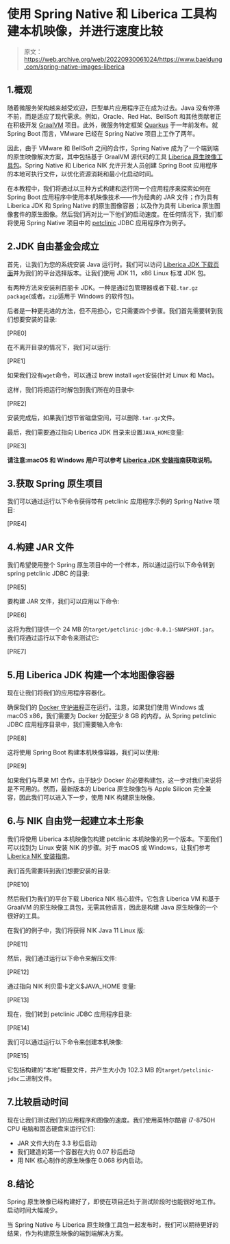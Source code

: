 # 使用 Spring Native 和 Liberica 工具构建本机映像，并进行速度比较

> 原文：<https://web.archive.org/web/20220930061024/https://www.baeldung.com/spring-native-images-liberica>

## 1.概观

随着微服务架构越来越受欢迎，巨型单片应用程序正在成为过去。Java 没有停滞不前，而是适应了现代需求。例如，Oracle、Red Hat、BellSoft 和其他贡献者正在积极开发 [GraalVM](/web/20220627153941/https://www.baeldung.com/graal-java-jit-compiler) 项目。此外，微服务特定框架 [Quarkus](/web/20220627153941/https://www.baeldung.com/spring-boot-vs-quarkus) 于一年前发布。就 Spring Boot 而言，VMware 已经在 Spring Native 项目上工作了两年。

因此，由于 VMware 和 BellSoft 之间的合作，Spring Native 成为了一个端到端的原生映像解决方案，其中包括基于 GraalVM 源代码的工具 [Liberica 原生映像工具包](https://web.archive.org/web/20220627153941/https://bell-sw.com/pages/liberica-native-image-kit/)。Spring Native 和 Liberica NIK 允许开发人员创建 Spring Boot 应用程序的本地可执行文件，以优化资源消耗和最小化启动时间。

在本教程中，我们将通过以三种方式构建和运行同一个应用程序来探索如何在 Spring Boot 应用程序中使用本机映像技术——作为经典的 JAR 文件；作为具有 Liberica JDK 和 Spring Native 的原生图像容器；以及作为具有 Liberica 原生图像套件的原生图像。然后我们再对比一下他们的启动速度。在任何情况下，我们都将使用 Spring Native 项目中的 [petclinic](https://web.archive.org/web/20220627153941/https://github.com/spring-projects/spring-petclinic) JDBC 应用程序作为例子。

## 2.JDK 自由基金会成立

首先，让我们为您的系统安装 Java 运行时。我们可以访问 [Liberica JDK 下载页面](https://web.archive.org/web/20220627153941/https://bell-sw.com/pages/downloads/)并为我们的平台选择版本。让我们使用 JDK 11，x86 Linux 标准 JDK 包。

有两种方法来安装利百丽卡 JDK。一种是通过包管理器或者下载`.tar.gz package`(或者。`zip`适用于 Windows 的软件包)。

后者是一种更先进的方法，但不用担心，它只需要四个步骤。我们首先需要转到我们想要安装的目录:

[PRE0]

在不离开目录的情况下，我们可以运行:

[PRE1]

如果我们没有`wget`命令，可以通过 brew install `wget`安装(针对 Linux 和 Mac)。

这样，我们将把运行时解包到我们所在的目录中:

[PRE2]

安装完成后，如果我们想节省磁盘空间，可以删除`.tar.gz`文件。

最后，我们需要通过指向 Liberica JDK 目录来设置`JAVA_HOME`变量:

[PRE3]

**请注意:macOS 和 Windows 用户可以参考 [Liberica JDK 安装指南](https://web.archive.org/web/20220627153941/https://bell-sw.com/pages/liberica_install_guide-11.0.14/)获取说明。**

## 3.获取 Spring 原生项目

我们可以通过运行以下命令获得带有 petclinic 应用程序示例的 Spring Native 项目:

[PRE4]

## 4.构建 JAR 文件

我们希望使用整个 Spring 原生项目中的一个样本，所以通过运行以下命令转到 spring petclinic JDBC 的目录:

[PRE5]

要构建 JAR 文件，我们可以应用以下命令:

[PRE6]

这将为我们提供一个 24 MB 的`target/petclinic-jdbc-0.0.1-SNAPSHOT.jar`。我们将通过运行以下命令来测试它:

[PRE7]

## 5.用 Liberica JDK 构建一个本地图像容器

现在让我们将我们的应用程序容器化。

确保我们的 [Docker 守护进程](/web/20220627153941/https://www.baeldung.com/ops/docker-cannot-connect)正在运行。注意，如果我们使用 Windows 或 macOS x86，我们需要为 Docker 分配至少 8 GB 的内存。从 Spring petclinic JDBC 应用程序目录中，我们需要输入命令:

[PRE8]

这将使用 Spring Boot 构建本机映像容器，我们可以使用:

[PRE9]

如果我们与苹果 M1 合作，由于缺少 Docker 的必要构建包，这一步对我们来说将是不可用的。然而，最新版本的 Liberica 原生映像包与 Apple Silicon 完全兼容，因此我们可以进入下一步，使用 NIK 构建原生映像。

## 6.与 NIK 自由党一起建立本土形象

我们将使用 Liberica 本机映像包构建 petclinic 本机映像的另一个版本。下面我们可以找到为 Linux 安装 NIK 的步骤。对于 macOS 或 Windows，让我们参考 [Liberica NIK 安装指南](https://web.archive.org/web/20220627153941/https://bell-sw.com/pages/liberica_install_guide-native-image-kit-21.3.0/)。

我们首先需要转到我们想要安装的目录:

[PRE10]

然后我们为我们的平台下载 Liberica NIK 核心软件。它包含 Liberica VM 和基于 GraalVM 的原生映像工具包，无需其他语言，因此是构建 Java 原生映像的一个很好的工具。

在我们的例子中，我们将获得 NIK Java 11 Linux 版:

[PRE11]

然后，我们通过运行以下命令来解压文件:

[PRE12]

通过指向 NIK 利贝雷卡定义$JAVA_HOME 变量:

[PRE13]

现在，我们转到 petclinic JDBC 应用程序目录:

[PRE14]

我们可以通过运行以下命令来创建本机映像:

[PRE15]

它包括构建的“本地”概要文件，并产生大小为 102.3 MB 的`target/petclinic-jdbc`二进制文件。

## 7.比较启动时间

现在让我们测试我们的应用程序和图像的速度。我们使用英特尔酷睿 i7-8750H CPU 电脑和固态硬盘来运行它们:

*   JAR 文件大约在 3.3 秒后启动
*   我们建造的第一个容器在大约 0.07 秒后启动
*   用 NIK 核心制作的原生映像在 0.068 秒内启动。

## 8.结论

Spring 原生映像已经构建好了，即使在项目还处于测试阶段时也能很好地工作。启动时间大幅减少。

当 Spring Native 与 Liberica 原生映像工具包一起发布时，我们可以期待更好的结果，作为构建原生映像的端到端解决方案。